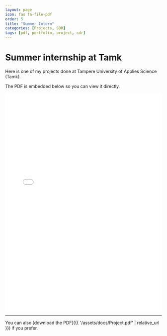 ```yaml
---
layout: page
icon: fas fa-file-pdf
order: 5
title: "Summer Intern"
categories: [Projects, SDR]
tags: [pdf, portfolio, project, sdr]
---
```


# Summer internship at Tamk

Here is one of my projects done at Tampere University of Applies Science (Tamk).
  
The PDF is embedded below so you can view it directly.

<iframe src="{{ '/assets/docs/Project.pdf' | relative_url }}" width="100%" height="700px" style="border:none;"></iframe>

---

You can also [download the PDF]({{ '/assets/docs/Project.pdf' | relative_url }}) if you prefer.
